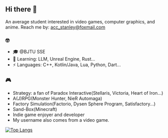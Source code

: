 ## Hi there 👋

An average student interested in video games, computer graphics, and anime.
Reach me by: acc_stanley@foxmail.com

### 🤓
- 🎓 @BJTU SSE
- 🌱 Learning: LLM, Unreal Engine, Rust...
- ⚡ Languages: C++, Kotlin/Java, Lua, Python, Dart...

### 🎮
- Strategy: a fan of Paradox Interactive(Stellaris, Victoria, Heart of Iron...)
- A(J)RPG(Monster Hunter, NieR Automaga)
- Factory Simulation(Factorio, Dysen Sphere Program, Satisfactory...)
- Sand-Box(Minecraft)
- Indie game enjoyer and developer
- My username also comes from a video game.

[![Top Langs](https://github-readme-stats.vercel.app/api/top-langs/?username=Stanley-233)](https://github.com/anuraghazra/github-readme-stats)
